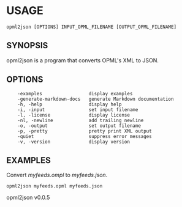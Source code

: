 
# USAGE

	opml2json [OPTIONS] INPUT_OPML_FILENAME [OUTPUT_OPML_FILENAME]

## SYNOPSIS


opml2json is a program that converts OPML's XML to JSON.


## OPTIONS

```
    -examples                 display examples
    -generate-markdown-docs   generate Markdown documentation
    -h, -help                 display help
    -i, -input                set input filename
    -l, -license              display license
    -nl, -newline             add trailing newline
    -o, -output               set output filename
    -p, -pretty               pretty print XML output
    -quiet                    suppress error messages
    -v, -version              display version
```


## EXAMPLES


Convert *myfeeds.ompl* to *myfeeds.json*.

    opml2json myfeeds.opml myfeeds.json


opml2json v0.0.5
